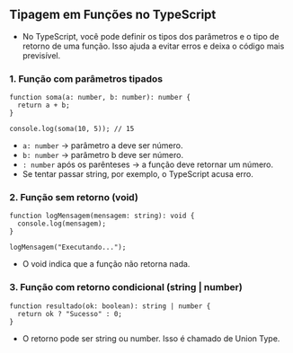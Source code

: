 ## Tipagem em Funções no TypeScript
- No TypeScript, você pode definir os tipos dos parâmetros e o tipo de retorno de uma função. Isso ajuda a evitar erros e deixa o código mais previsível.

### 1. Função com parâmetros tipados
```
function soma(a: number, b: number): number {
  return a + b;
}

console.log(soma(10, 5)); // 15
```
- ``a: number`` → parâmetro a deve ser número.
- ``b: number`` → parâmetro b deve ser número.
- ``: number`` após os parênteses → a função deve retornar um número.
- Se tentar passar string, por exemplo, o TypeScript acusa erro.

### 2. Função sem retorno (void)
```
function logMensagem(mensagem: string): void {
  console.log(mensagem);
}

logMensagem("Executando...");
```
- O void indica que a função não retorna nada.

### 3. Função com retorno condicional (string | number)
```
function resultado(ok: boolean): string | number {
  return ok ? "Sucesso" : 0;
}
```
- O retorno pode ser string ou number. Isso é chamado de Union Type.
